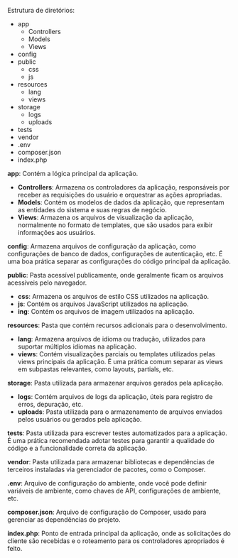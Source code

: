 Estrutura de diretórios:

- app
  - Controllers
  - Models
  - Views
- config
- public
  - css
  - js
- resources
  - lang
  - views
- storage
  - logs
  - uploads
- tests
- vendor
- .env
- composer.json
- index.php

**app**: Contém a lógica principal da aplicação.

- **Controllers**: Armazena os controladores da aplicação, responsáveis por receber as requisições do usuário e orquestrar as ações apropriadas.
- **Models**: Contém os modelos de dados da aplicação, que representam as entidades do sistema e suas regras de negócio.
- **Views**: Armazena os arquivos de visualização da aplicação, normalmente no formato de templates, que são usados para exibir informações aos usuários.

**config**: Armazena arquivos de configuração da aplicação, como configurações de banco de dados, configurações de autenticação, etc. É uma boa prática separar as configurações do código principal da aplicação.

**public**: Pasta acessível publicamente, onde geralmente ficam os arquivos acessíveis pelo navegador.

- **css**: Armazena os arquivos de estilo CSS utilizados na aplicação.
- **js**: Contém os arquivos JavaScript utilizados na aplicação.
- **ing**: Contém os arquivos de imagem utilizados na aplicação.

**resources**: Pasta que contém recursos adicionais para o desenvolvimento.

- **lang**: Armazena arquivos de idioma ou tradução, utilizados para suportar múltiplos idiomas na aplicação.
- **views**: Contém visualizações parciais ou templates utilizados pelas views principais da aplicação. É uma prática comum separar as views em subpastas relevantes, como layouts, partials, etc.

**storage**: Pasta utilizada para armazenar arquivos gerados pela aplicação.

- **logs**: Contém arquivos de logs da aplicação, úteis para registro de erros, depuração, etc.
- **uploads**: Pasta utilizada para o armazenamento de arquivos enviados pelos usuários ou gerados pela aplicação.

**tests**: Pasta utilizada para escrever testes automatizados para a aplicação. É uma prática recomendada adotar testes para garantir a qualidade do código e a funcionalidade correta da aplicação.

**vendor**: Pasta utilizada para armazenar bibliotecas e dependências de terceiros instaladas via gerenciador de pacotes, como o Composer.

**.env**: Arquivo de configuração do ambiente, onde você pode definir variáveis de ambiente, como chaves de API, configurações de ambiente, etc.

**composer.json**: Arquivo de configuração do Composer, usado para gerenciar as dependências do projeto.

**index.php**: Ponto de entrada principal da aplicação, onde as solicitações do cliente são recebidas e o roteamento para os controladores apropriados é feito.
